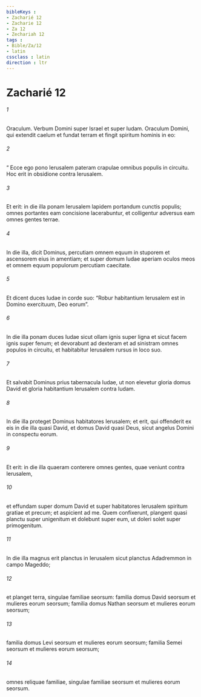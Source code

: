 ```yaml
---
bibleKeys : 
- Zacharié 12
- Zacharie 12
- Za 12
- Zechariah 12
tags : 
- Bible/Za/12
- latin
cssclass : latin
direction : ltr
---
```


# Zacharié 12

###### 1
Oraculum. Verbum Domini super Israel et super Iudam. Oraculum Domini, qui extendit caelum et fundat terram et fingit spiritum hominis in eo: 
###### 2
“ Ecce ego pono Ierusalem pateram crapulae omnibus populis in circuitu. Hoc erit in obsidione contra Ierusalem. 
###### 3
Et erit: in die illa ponam Ierusalem lapidem portandum cunctis populis; omnes portantes eam concisione lacerabuntur, et colligentur adversus eam omnes gentes terrae. 
###### 4
In die illa, dicit Dominus, percutiam omnem equum in stuporem et ascensorem eius in amentiam; et super domum Iudae aperiam oculos meos et omnem equum populorum percutiam caecitate. 
###### 5
Et dicent duces Iudae in corde suo: “Robur habitantium Ierusalem est in Domino exercituum, Deo eorum”. 
###### 6
In die illa ponam duces Iudae sicut ollam ignis super ligna et sicut facem ignis super fenum; et devorabunt ad dexteram et ad sinistram omnes populos in circuitu, et habitabitur Ierusalem rursus in loco suo. 
###### 7
Et salvabit Dominus prius tabernacula Iudae, ut non elevetur gloria domus David et gloria habitantium Ierusalem contra Iudam. 
###### 8
In die illa proteget Dominus habitatores Ierusalem; et erit, qui offenderit ex eis in die illa quasi David, et domus David quasi Deus, sicut angelus Domini in conspectu eorum.
###### 9
Et erit: in die illa quaeram conterere omnes gentes, quae veniunt contra Ierusalem, 
###### 10
et effundam super domum David et super habitatores Ierusalem spiritum gratiae et precum; et aspicient ad me. Quem confixerunt, plangent quasi planctu super unigenitum et dolebunt super eum, ut doleri solet super primogenitum. 
###### 11
In die illa magnus erit planctus in Ierusalem sicut planctus Adadremmon in campo Mageddo; 
###### 12
et planget terra, singulae familiae seorsum: familia domus David seorsum et mulieres eorum seorsum; familia domus Nathan seorsum et mulieres eorum seorsum;
###### 13
familia domus Levi seorsum et mulieres eorum seorsum; familia Semei seorsum et mulieres eorum seorsum;
###### 14
omnes reliquae familiae, singulae familiae seorsum et mulieres eorum seorsum.
